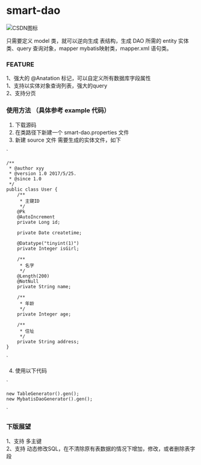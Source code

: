 # smart-dao

![CSDN图标](https://timgsa.baidu.com/timg?image&quality=80&size=b9999_10000&sec=1496232211631&di=6a258acd4398e75a911cf4167a1b9c78&imgtype=0&src=http%3A%2F%2Fimg3.duitang.com%2Fuploads%2Fitem%2F201501%2F20%2F20150120130324_zi5LM.thumb.700_0.png "这是CSDN的图标")

只需要定义 model 类，就可以逆向生成 表结构，生成 DAO 所需的 entity 实体类、query 查询对象，mapper mybatis映射类，mapper.xml 语句类。


### FEATURE
1、强大的 @Anatation 标记，可以自定义所有数据库字段属性  
1、支持以实体对象查询列表，强大的query  
2、支持分页  



### 使用方法 （具体参考 example 代码）
1. 下载源码
2. 在类路径下新建一个 smart-dao.properties 文件
3. 新建 source 文件 需要生成的实体文件，如下

`

    /**
     * @author xyy
     * @version 1.0 2017/5/25.
     * @since 1.0
     */
    public class User {
        /**
         * 主键ID
         */
        @Pk
        @AutoIncrement
        private Long id;
    
        private Date createtime;
    
        @Datatype("tinyint(1)")
        private Integer isGirl;
    
        /**
         * 名字
         */
        @Length(200)
        @NotNull
        private String name;
    
        /**
         * 年龄
         */
        private Integer age;
    
        /**
         * 住址
         */
        private String address;
    }
        
`
    

4. 使用以下代码

`

    new TableGenerator().gen();
    new MybatisDaoGenerator().gen();
    
`
 
 

### 下版展望
1、支持 多主键  
2、支持 动态修改SQL，在不清除原有表数据的情况下增加，修改，或者删除表字段